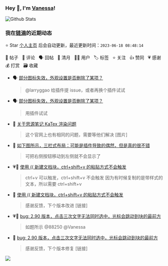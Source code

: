 ### Hey 👋, I'm [Vanessa](http://vanessa.b3log.org/)!

![Github Stats](https://github-readme-stats.vercel.app/api?username=Vanessa219&show_icons=true)

<!--events start -->

### 我在[链滴](https://ld246.com)的近期动态

⭐️ Star [个人主页](https://github.com/Vanessa219/Vanessa219) 后会自动更新，最近更新时间：`2023-06-18 08:48:14`

📝 帖子 &nbsp; 💬 评论 &nbsp; 🗣 回帖 &nbsp; 🌙 清月 &nbsp; 👨‍💻 用户 &nbsp; 🏷️ 标签 &nbsp; ⭐️ 关注 &nbsp; 👍 赞同 &nbsp; 💗 感谢 &nbsp; 💰 打赏 &nbsp; 🗃 收藏

* 🗣 [部分图标失效，外观设置是否删除了某项？](https://ld246.com/article/1686035012818/comment/1686632129829#comments)

  > @larryggao 给插件提 issue，或者再换个插件试试
* 🗣 [部分图标失效，外观设置是否删除了某项？](https://ld246.com/article/1686035012818/comment/1686632129829#comments)

  > 用插件试试
* 💬 [关于思源笔记 KaTex 渲染问题](https://ld246.com/article/1686820148408/comment/1686828629952#comments)

  > 这个官网上也有相同的问题，需要等他们解决 [图片]
* 💬 [如下图所示，三栏式布局：可能是插件导致的偶然，但是真的很不错](https://ld246.com/article/1686486119758/comment/1686497480742#comments)

  > 可把右侧按钮移动到左侧就不会显示了
* 💗📝 [使用 (( 新建文档块，ctrl+shift+v 的粘贴方式不会触发](https://ld246.com/article/1686314115355)

  > ctrl+v 可以触发，ctrl+shift+v 不会触发 因为有时候复制的是带样式的文本，所以需要 ctrl+shift+v
* 💬 [使用 (( 新建文档块，ctrl+shift+v 的粘贴方式不会触发](https://ld246.com/article/1686314115355/comment/1686320936469#comments)

  > 感谢反馈，下个版本改进 [链接]
* 💗📝 [bug: 2.90 版本，点击三次文字无法同时选中，光标会跳动到块的最前方](https://ld246.com/article/1686065237701)

  > 如题所示 @88250 @Vanessa
* 💬 [bug: 2.90 版本，点击三次文字无法同时选中，光标会跳动到块的最前方](https://ld246.com/article/1686065237701/comment/1686316869949#comments)

  > 感谢反馈，下个版本修复 [链接]


<!--events end -->

<a title="Hits" target="_blank" href="https://github.com/Vanessa219/Vanessa219"><img src="https://hits.b3log.org/Vanessa219/Vanessa219.svg"></a>
